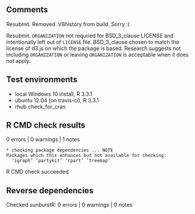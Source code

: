 ## Comments

Resubmit. Removed .V8history from build.  Sorry :(

Resubmit.  `ORGANIZATION` not required for BSD_3_clause LICENSE and intentionally left out of `LICENSE` file.  BSD_3_clause chosen to match the license of d3.js on which the package is based.  Research suggests not including `ORGANIZATION` or leaving `ORGANIZATION` is acceptable when it does not apply.


## Test environments
* local Windows 10 install, R 3.3.1
* ubuntu 12.04 (on travis-ci), R 3.3.1
* rhub check_for_cran

## R CMD check results

0 errors | 0 warnings | 1 notes

```
* checking package dependencies ... NOTE
Packages which this enhances but not available for checking:
  ‘igraph’ ‘partykit’ ‘rpart’ ‘treemap’
```

R CMD check succeeded

## Reverse dependencies

Checked sunburstR: 0 errors | 0 warnings | 0 notes


